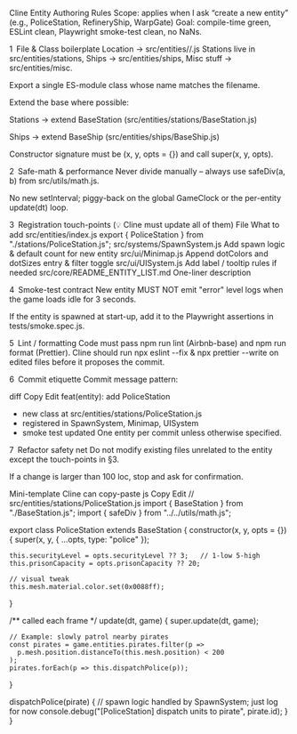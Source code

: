 Cline Entity Authoring Rules
Scope: applies when I ask “create a new entity” (e.g., PoliceStation, RefineryShip, WarpGate)
Goal: compile-time green, ESLint clean, Playwright smoke-test clean, no NaNs.

1 File & Class boilerplate
Location → src/entities/<category>/<EntityName>.js
Stations live in src/entities/stations, Ships → src/entities/ships, Misc stuff → src/entities/misc.

Export a single ES-module class whose name matches the filename.

Extend the base where possible:

Stations → extend BaseStation (src/entities/stations/BaseStation.js)

Ships → extend BaseShip (src/entities/ships/BaseShip.js)

Constructor signature must be (x, y, opts = {}) and call super(x, y, opts).

2 Safe-math & performance
Never divide manually – always use safeDiv(a, b) from src/utils/math.js.

No new setInterval; piggy-back on the global GameClock or the per-entity update(dt) loop.

3 Registration touch-points (💡 Cline must update all of them)
File	What to add
src/entities/index.js	export { PoliceStation } from "./stations/PoliceStation.js";
src/systems/SpawnSystem.js	Add spawn logic & default count for new entity
src/ui/Minimap.js	Append dotColors and dotSizes entry & filter toggle
src/ui/UISystem.js	Add label / tooltip rules if needed
src/core/README_ENTITY_LIST.md	One-liner description

4 Smoke-test contract
New entity MUST NOT emit "error" level logs when the game loads idle for 3 seconds.

If the entity is spawned at start-up, add it to the Playwright assertions in tests/smoke.spec.js.

5 Lint / formatting
Code must pass npm run lint (Airbnb-base) and npm run format (Prettier).
Cline should run npx eslint --fix & npx prettier --write on edited files before it proposes the commit.

6 Commit etiquette
Commit message pattern:

diff
Copy
Edit
feat(entity): add PoliceStation
- new class at src/entities/stations/PoliceStation.js
- registered in SpawnSystem, Minimap, UISystem
- smoke test updated
One entity per commit unless otherwise specified.

7 Refactor safety net
Do not modify existing files unrelated to the entity except the touch-points in §3.

If a change is larger than 100 loc, stop and ask for confirmation.

Mini-template Cline can copy-paste
js
Copy
Edit
// src/entities/stations/PoliceStation.js
import { BaseStation } from "./BaseStation.js";
import { safeDiv }    from "../../utils/math.js";

export class PoliceStation extends BaseStation {
  constructor(x, y, opts = {}) {
    super(x, y, { ...opts, type: "police" });

    this.securityLevel = opts.securityLevel ?? 3;   // 1-low 5-high
    this.prisonCapacity = opts.prisonCapacity ?? 20;

    // visual tweak
    this.mesh.material.color.set(0x0088ff);
  }

  /** called each frame */
  update(dt, game) {
    super.update(dt, game);

    // Example: slowly patrol nearby pirates
    const pirates = game.entities.pirates.filter(p =>
      p.mesh.position.distanceTo(this.mesh.position) < 200
    );
    pirates.forEach(p => this.dispatchPolice(p));
  }

  dispatchPolice(pirate) {
    // spawn logic handled by SpawnSystem; just log for now
    console.debug("[PoliceStation] dispatch units to pirate", pirate.id);
  }
}
